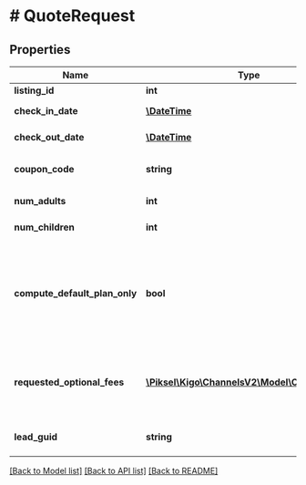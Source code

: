 # # QuoteRequest

## Properties

Name | Type | Description | Notes
------------ | ------------- | ------------- | -------------
**listing_id** | **int** | Listing ID |
**check_in_date** | [**\DateTime**](\DateTime.md) | Check-In Date |
**check_out_date** | [**\DateTime**](\DateTime.md) | Check-Out Date |
**coupon_code** | **string** | Coupon code of the promotion | [optional]
**num_adults** | **int** | Number of Adults |
**num_children** | **int** | Number of Children | [optional]
**compute_default_plan_only** | **bool** | Whether all plans or just the default one should be given (optional, defaults to false) | [optional]
**requested_optional_fees** | [**\Piksel\Kigo\ChannelsV2\Model\OptionalFee[]**](OptionalFee.md) | The optional fee(s) that you want to consider in the quote | [optional]
**lead_guid** | **string** | Optional Lead (Guid) reference | [optional]

[[Back to Model list]](../../README.md#models) [[Back to API list]](../../README.md#endpoints) [[Back to README]](../../README.md)

